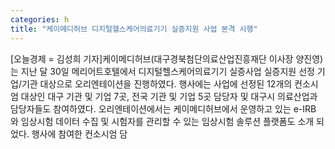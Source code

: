 ```yaml
---
categories: h
title: "케이메디허브 디지털헬스케어의료기기 실증지원 사업 본격 시행"
---
```

[오늘경제 = 김성희 기자]케이메디허브(대구경북첨단의료산업진흥재단 이사장 양진영)는 지난 달 30일 메리어트호텔에서 디지털헬스케어의료기기 실증사업 실증지원 선정 기업/기관 대상으로 오리엔테이션을 진행하였다. 행사에는 사업에 선정된 12개의 컨소시엄 대상인 대구 기관 및 기업 7곳, 전국 기관 및 기업 5곳 담당자 및 대구시 의료산업과 담당자들도 참여하였다. 오리엔테이션에서는 케이메디허브에서 운영하고 있는 e-IRB 와 임상시험 데이터 수집 및 시험자를 관리할 수 있는 임상시험 솔루션 플랫폼도 소개 되었다. 행사에 참여한 컨소시엄 담